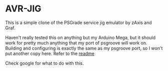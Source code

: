 AVR-JIG
=======

This is a simple clone of the PSGrade service jig emulator by zAxis and Graf.

Haven't really tested this on anything but my Arduino Mega, but it should work for pretty much anything that my port of psgroove will work on. Building and configuring is exactly the same as my psgroove port, so I won't put another copy here. Refer to the [readme](https://github.com/timwu/psgroove/blob/master/README.md)

Check google for what to do with this.
